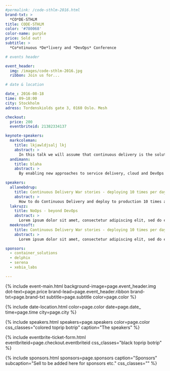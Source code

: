 ```yaml
---
#permalink: /code-sthlm-2016.html
brand-txt: >
  *CO*DE-STHLM
title: CODE-STHLM
color: '#780068'
color-name: purple
price: Sold out!
subtitle: >
  *Co*ntinuous *De*livery and *DevOps* Conference

# events header

event_header:
  img: /images/code-sthlm-2016.jpg
  ribbon: Join us for...

# date & location

date_: 2016-08-18
time: 09—18:00
city: Stockholm
adress: Tordenskiolds gate 3, 0160 Oslo. Mesh

checkout:
  price: 200
  eventbriteid: 21382334137

keynote-speakers:
  markcoleman:
    title: lkjawldjsalj lkj
    abstract: >
      In this talk we will assume that continuous delivery is the solution to your problem and will discover through various stories which character traits should be present in your team members if they are to build and deliver cutting edge software. We will conclude with suggestions on how to build such a team.This is a non-technical talk for anyone who is managing, or is a member of, a team who are trying to implement continuous delivery.
  andimann:
    title: blaha
    abstract: >
      By enabling new approaches to service delivery, cloud and DevOps together are delivering even greater speed, agility, and efficiency. No wonder leading innovators are adopting DevOps and cloud together! This presentation will explore the synergies in these two approaches, with practical tips, techniques, research data, war stories, case studies, and recommendations.

speakers:
  allanebdrup:
    title: Continuous Delivery War stories - deploying 10 times per day
    abstract: >
      How to do Continuous Delivery and deploy to production 10 times a day or more. The techniques in the talk can be used no matter if you are on an Open Source technology stack or not.
  lakruzz:
    title: NoOps - beyond DevOps
    abstract: >
      Lorem ipsum dolor sit amet, consectetur adipiscing elit, sed do eiusmod tempor incididunt ut labore et dolore magna aliqua. Ut enim ad minim veniam, quis nostrud exercitation ullamco laboris nisi ut aliquip
  meekrosoft:
    title: Continuous Delivery War stories - deploying 10 times per day
    abstract: >
      Lorem ipsum dolor sit amet, consectetur adipiscing elit, sed do eiusmod tempor incididunt ut labore et dolore magna aliqua. Ut enim ad minim veniam, quis nostrud exercitation ullamco laboris nisi ut aliquip

sponsors:
  - container_solutions
  - delphix
  - serena
  - xebia_labs

---
```


{% include event-main.html
background-image=page.event_header.img
dot-text=page.price
brand-lead=page.event_header.ribbon
brand-txt=page.brand-txt 
subtitle=page.subtitle
color=page.color %}

{% include date-location.html
color=page.color
date=page.date_
time=page.time
city=page.city %}

{% include speakers.html
speakers=page.speakers
color=page.color
css_classes="colored toprip botrip"
caption="The speakers" %}

{% include eventbrite-ticket-form.html
eventbriteid=page.checkout.eventbriteid
css_classes="black toprip botrip" %}

{% include sponsors.html
sponsors=page.sponsors
caption="Sponsors"
subcaption="Sell to be added here for sponsors etc."
css_classes="" %}
